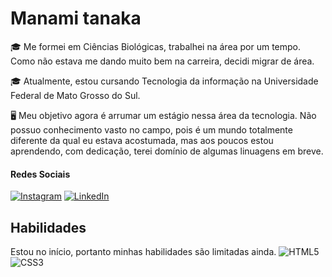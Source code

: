 # Manami tanaka

🎓 Me formei em Ciências Biológicas, trabalhei na área por um tempo. Como não estava me dando muito bem na carreira, decidi migrar de área.

🎓 Atualmente, estou cursando Tecnologia da informação na Universidade Federal de Mato Grosso do Sul.

🖥 Meu objetivo agora é arrumar um estágio nessa área da tecnologia. Não possuo conhecimento vasto no campo, pois é um mundo totalmente diferente da qual eu estava acostumada, mas aos poucos estou aprendendo, com dedicação, terei domínio de algumas linuagens em breve.

#### Redes Sociais
[![Instagram](https://img.shields.io/badge/Instagram-f8f8f2?style=for-the-badge&logo=instagram)](https://www.instagram.com/_manami_tanaka/)
[![LinkedIn](https://img.shields.io/badge/linkedin-%230077B5.svg?style=for-the-badge&logo=linkedin&logoColor=white)](https://www.linkedin.com/in/manami-tanaka-933348215/?trk=opento_sprofile_topcard)


## Habilidades
Estou no início, portanto minhas habilidades são limitadas ainda.
![HTML5](https://img.shields.io/badge/HTML5-f8f8f2?style=for-the-badge&logo=html5)
![CSS3](https://img.shields.io/badge/CSS3-f8f8f2?style=for-the-badge&logo=css3&logoColor=264CE4)

